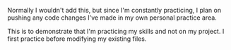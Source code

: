 Normally I wouldn't add this, but since I'm constantly practicing, I plan on pushing any code changes I've made in my own personal practice area.

This is to demonstrate that I'm practicing my skills and not on my project. 
I first practice before modifying my existing files.
